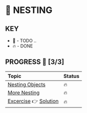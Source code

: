# 🐺 NESTING

## KEY
* 🚧 - TODO ..
* 🔥 - DONE

## PROGRESS 🚀 [3/3]
|  Topic       |        Status     |
| :-------------  | :------------- |
| [Nesting Objects](https://github.com/ragmha/fm-JS101/tree/master/challenges/Nesting/notes/nesting-objects.md) | 🔥 |
| [More Nesting](https://github.com/ragmha/fm-JS101/tree/master/challenges/Nesting/notes/more-nesting.md) | 🔥 |
|[Excercise](https://github.com/ragmha/fm-JS101/tree/master/challenges/Nesting/exercise/README.md) 👉 [Solution](https://github.com/ragmha/fm-JS101/tree/master/challenges/Nesting/solution/Nesting.js) | 🔥 |
